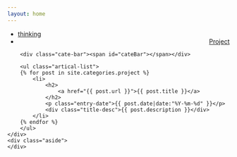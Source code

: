```yaml
---
layout: home
---
```


<div class="index-content project">
    <div class="section">
        <ul class="artical-cate">
            <li><a href="/"><span>thinking</span></a></li>
            <!-- <li style="text-align:center"><a href="/opinion"><span>Opinion</span></a></li> -->
            <li class="on" style="text-align:right"><a href="/project"><span>Project</span></a></li>
        </ul>

        <div class="cate-bar"><span id="cateBar"></span></div>

        <ul class="artical-list">
        {% for post in site.categories.project %}
            <li>
                <h2>
                    <a href="{{ post.url }}">{{ post.title }}</a>
                </h2>
                <p class="entry-date">{{ post.date|date:"%Y-%m-%d" }}</p>
                <div class="title-desc">{{ post.description }}</div>
            </li>
        {% endfor %}
        </ul>
    </div>
    <div class="aside">
    </div>
</div>
